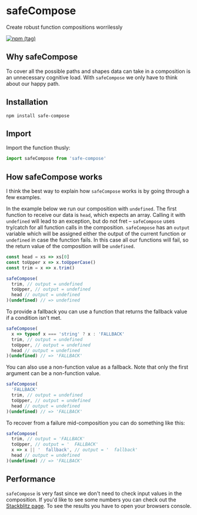 # safeCompose

Create robust function compositions worrilessly

[![npm (tag)](https://img.shields.io/npm/v/safe-compose/latest?style=for-the-badge)](https://www.npmjs.com/package/safe-compose)

## Why safeCompose

To cover all the possible paths and shapes data can take in a composition is an unnecessary cognitive load. With `safeCompose` we only have to think about our happy path.

## Installation

`npm install safe-compose`

## Import

Import the function thusly:

```js
import safeCompose from 'safe-compose'
```

## How safeCompose works

I think the best way to explain how `safeCompose` works is by going through a few examples.

In the example below we run our composition with `undefined`. The first function to receive our data is `head`, which expects an array. Calling it with `undefined` will lead to an exception, but do not fret – `safeCompose` uses try/catch for all function calls in the composition. `safeCompose` has an `output` variable which will be assigned either the output of the current function or `undefined` in case the function fails. In this case all our functions will fail, so the return value of the composition will be `undefined`.

```js
const head = xs => xs[0]
const toUpper x => x.toUpperCase()
const trim = x => x.trim()

safeCompose(
  trim, // output = undefined
  toUpper, // output = undefined
  head // output = undefined
)(undefined) // => undefined
```

To provide a fallback you can use a function that returns the fallback value if a condition isn't met.

```js
safeCompose(
  x => typeof x === 'string' ? x : 'FALLBACK'
  trim, // output = undefined
  toUpper, // output = undefined
  head // output = undefined
)(undefined) // => 'FALLBACK'
```

You can also use a non-function value as a fallback. Note that only the first argument can be a non-function value.

```js
safeCompose(
  'FALLBACK'
  trim, // output = undefined
  toUpper, // output = undefined
  head // output = undefined
)(undefined) // => 'FALLBACK'
```

To recover from a failure mid-composition you can do something like this:

```js
safeCompose(
  trim, // output = 'FALLBACK'
  toUpper, // output = '  FALLBACK'
  x => x || '  fallback', // output = '  fallback'
  head // output = undefined
)(undefined) // => 'FALLBACK'
```

## Performance

`safeCompose` is very fast since we don't need to check input values in the composition. If you'd like to see some numbers you can check out the [Stackblitz page](https://stackblitz.com/edit/safe-compose). To see the results you have to open your browsers console.
